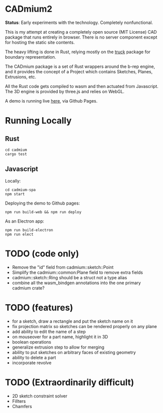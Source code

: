 # CADmium2

**Status**: Early experiments with the technology. Completely nonfunctional.

This is my attempt at creating a completely open source (MIT License) CAD package that runs entirely in browser. There is no server component except for hosting the static site contents.

The heavy lifting is done in Rust, relying mostly on the [truck](https://github.com/ricosjp/truck) package for boundary representation.

The CADmium package is a set of Rust wrappers around the b-rep engine, and it provides the concept of a Project which contains Sketches, Planes, Extrusions, etc.

All the Rust code gets compiled to wasm and then actuated from Javascript. The 3D engine is provided by three.js and relies on WebGL.

A demo is running live [here](https://mattferraro.github.io/CADmium2/), via Github Pages.

# Running Locally

## Rust

```
cd cadmium
cargo test
```

## Javascript

Locally:
```
cd cadmium-spa
npm start
```

Deploying the demo to Github pages:
```
npm run build-web && npm run deploy
```

As an Electron app:
```
npm run build-electron
npm run elect
```


# TODO (code only)

- Remove the "id" field from cadmium::sketch::Point
- Simplify the cadmium::common:Plane field to remove extra fields
- cadmium::sketch::Ring should be a struct not a type alias
- combine all the wasm_bindgen annotations into the one primary cadmium crate?

# TODO (features)

- for a sketch, draw a rectangle and put the sketch name on it
- fix projection matrix so sketches can be rendered properly on any plane
- add ability to edit the name of a step
- on mouseover for a part name, highlight it in 3D
- boolean operations
- generalize extrusion step to allow for merging
- ability to put sketches on arbitrary faces of existing geometry
- ability to delete a part
- incorporate revolve


# TODO (Extraordinarily difficult)

- 2D sketch constraint solver
- Fillters
- Chamfers
